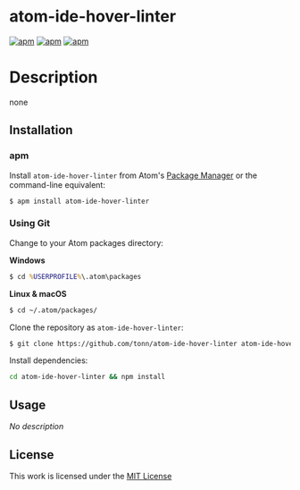 # atom-ide-hover-linter

[![apm](https://flat.badgen.net/apm/license/atom-ide-hover-linter)](https://atom.io/packages/atom-ide-hover-linter)
[![apm](https://flat.badgen.net/apm/v/atom-ide-hover-linter)](https://atom.io/packages/atom-ide-hover-linter)
[![apm](https://flat.badgen.net/apm/dl/atom-ide-hover-linter)](https://atom.io/packages/atom-ide-hover-linter)

# Description

none

## Installation

### apm

Install `atom-ide-hover-linter` from Atom's [Package Manager](http://flight-manual.atom.io/using-atom/sections/atom-packages/) or the command-line equivalent:

`$ apm install atom-ide-hover-linter`

### Using Git

Change to your Atom packages directory:

**Windows**

```cmd
$ cd %USERPROFILE%\.atom\packages
```

**Linux & macOS**

```bash
$ cd ~/.atom/packages/
```

Clone the repository as `atom-ide-hover-linter`:

```bash
$ git clone https://github.com/tonn/atom-ide-hover-linter atom-ide-hover-linter
```

Install dependencies:

```bash
cd atom-ide-hover-linter && npm install
```

## Usage

*No description*

## License

This work is licensed under the [MIT License](LICENSE)
